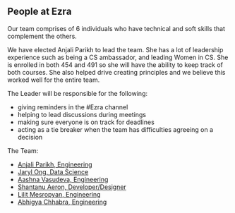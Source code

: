 People at Ezra
---

Our team comprises of 6 individuals who have technical and soft skills that complement the others.

We have elected Anjali Parikh to lead the team. She has a lot of leadership experience such as being a CS ambassador, and leading Women in CS. She is enrolled in both 454 and 491 so she will have the ability to keep track of both courses. She also helped drive creating principles and we believe this worked well for the entire team.

The Leader will be responsible for the following:

- giving reminders in the #Ezra channel
- helping to lead discussions during meetings
- making sure everyone is on track for deadlines
- acting as a tie breaker when the team has difficulties agreeing on a decision

The Team:

- [Anjali Parikh, Engineering](./anjali_parikh.md)
- [Jaryl Ong, Data Science](./jaryl_ong.md)
- [Aashna Vasudeva, Engineering](./aashna_vasudeva.md)
- [Shantanu Aeron, Developer/Designer](./shantanu_aeron.md)
- [Lilit Mesropyan, Engineering](./lilit_mesropyan.md)
- [Abhigya Chhabra, Engineering](./Abhigya_Chhabra.md)
